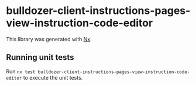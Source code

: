 # bulldozer-client-instructions-pages-view-instruction-code-editor

This library was generated with [Nx](https://nx.dev).

## Running unit tests

Run `nx test bulldozer-client-instructions-pages-view-instruction-code-editor` to execute the unit tests.
